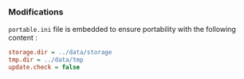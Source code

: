 ### Modifications

`portable.ini` file is embedded to ensure portability with the following content :

```ini
storage.dir = ../data/storage
tmp.dir = ../data/tmp
update.check = false
```
